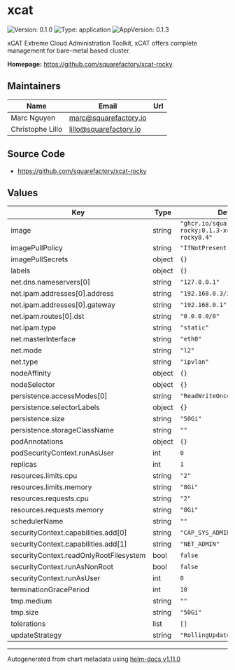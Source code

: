# xcat

![Version: 0.1.0](https://img.shields.io/badge/Version-0.1.0-informational?style=flat-square) ![Type: application](https://img.shields.io/badge/Type-application-informational?style=flat-square) ![AppVersion: 0.1.3](https://img.shields.io/badge/AppVersion-0.1.3-informational?style=flat-square)

xCAT Extreme Cloud Administration Toolkit, xCAT offers complete management for bare-metal based cluster.

**Homepage:** <https://github.com/squarefactory/xcat-rocky>

## Maintainers

| Name | Email | Url |
| ---- | ------ | --- |
| Marc Nguyen | <marc@squarefactory.io> |  |
| Christophe Lillo | <lillo@squarefactory.io> |  |

## Source Code

* <https://github.com/squarefactory/xcat-rocky>

## Values

| Key | Type | Default | Description |
|-----|------|---------|-------------|
| image | string | `"ghcr.io/squarefactory/xcat-rocky:0.1.3-xcat2.16.3-rocky8.4"` |  |
| imagePullPolicy | string | `"IfNotPresent"` |  |
| imagePullSecrets | object | `{}` |  |
| labels | object | `{}` |  |
| net.dns.nameservers[0] | string | `"127.0.0.1"` |  |
| net.ipam.addresses[0].address | string | `"192.168.0.3/24"` |  |
| net.ipam.addresses[0].gateway | string | `"192.168.0.1"` |  |
| net.ipam.routes[0].dst | string | `"0.0.0.0/0"` |  |
| net.ipam.type | string | `"static"` |  |
| net.masterInterface | string | `"eth0"` |  |
| net.mode | string | `"l2"` |  |
| net.type | string | `"ipvlan"` |  |
| nodeAffinity | object | `{}` |  |
| nodeSelector | object | `{}` |  |
| persistence.accessModes[0] | string | `"ReadWriteOnce"` |  |
| persistence.selectorLabels | object | `{}` |  |
| persistence.size | string | `"50Gi"` |  |
| persistence.storageClassName | string | `""` |  |
| podAnnotations | object | `{}` |  |
| podSecurityContext.runAsUser | int | `0` |  |
| replicas | int | `1` |  |
| resources.limits.cpu | string | `"2"` |  |
| resources.limits.memory | string | `"8Gi"` |  |
| resources.requests.cpu | string | `"2"` |  |
| resources.requests.memory | string | `"8Gi"` |  |
| schedulerName | string | `""` |  |
| securityContext.capabilities.add[0] | string | `"CAP_SYS_ADMIN"` |  |
| securityContext.capabilities.add[1] | string | `"NET_ADMIN"` |  |
| securityContext.readOnlyRootFilesystem | bool | `false` |  |
| securityContext.runAsNonRoot | bool | `false` |  |
| securityContext.runAsUser | int | `0` |  |
| terminationGracePeriod | int | `10` |  |
| tmp.medium | string | `""` |  |
| tmp.size | string | `"50Gi"` |  |
| tolerations | list | `[]` |  |
| updateStrategy | string | `"RollingUpdate"` |  |

----------------------------------------------
Autogenerated from chart metadata using [helm-docs v1.11.0](https://github.com/norwoodj/helm-docs/releases/v1.11.0)
